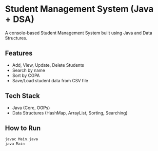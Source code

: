 # Student Management System (Java + DSA)

A console-based Student Management System built using Java and Data Structures.

## Features
- Add, View, Update, Delete Students
- Search by name
- Sort by CGPA
- Save/Load student data from CSV file

## Tech Stack
- Java (Core, OOPs)
- Data Structures (HashMap, ArrayList, Sorting, Searching)

## How to Run
```bash
javac Main.java
java Main
